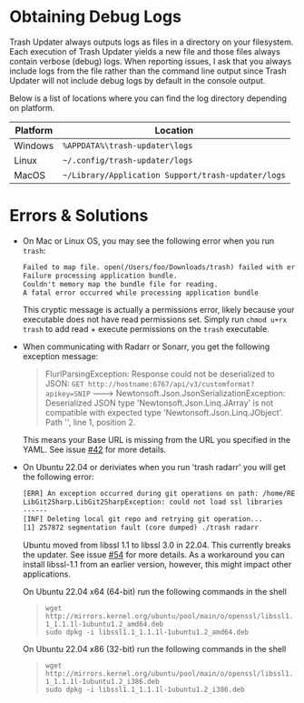 # Obtaining Debug Logs

Trash Updater always outputs logs as files in a directory on your filesystem. Each execution of
Trash Updater yields a new file and those files always contain verbose (debug) logs. When reporting
issues, I ask that you always include logs from the file rather than the command line output since
Trash Updater will not include debug logs by default in the console output.

Below is a list of locations where you can find the log directory depending on platform.

| Platform | Location                                           |
| -------- | -------------------------------------------------- |
| Windows  | `%APPDATA%\trash-updater\logs`                     |
| Linux    | `~/.config/trash-updater/logs`                     |
| MacOS    | `~/Library/Application Support/trash-updater/logs` |

# Errors & Solutions

* On Mac or Linux OS, you may see the following error when you run `trash`:

  ```txt
  Failed to map file. open(/Users/foo/Downloads/trash) failed with error 13
  Failure processing application bundle.
  Couldn't memory map the bundle file for reading.
  A fatal error occurred while processing application bundle
  ```

  This cryptic message is actually a permissions error, likely because your executable does not have
  read permissions set. Simply run `chmod u+rx trash` to add read + execute permissions on the
  `trash` executable.

* When communicating with Radarr or Sonarr, you get the following exception message:

  > FlurlParsingException: Response could not be deserialized to JSON: `GET
  > http://hostname:6767/api/v3/customformat?apikey=SNIP` --->
  > Newtonsoft.Json.JsonSerializationException: Deserialized JSON type
  > 'Newtonsoft.Json.Linq.JArray' is not compatible with expected type
  > 'Newtonsoft.Json.Linq.JObject'. Path '', line 1, position 2.

  This means your Base URL is missing from the URL you specified in the YAML. See issue [#42] for
  more details.

* On Ubuntu 22.04 or deriviates when you run 'trash radarr' you will get the following error:

  ```txt
  [ERR] An exception occurred during git operations on path: /home/REDACTED/.config/trash-updater/repo
  LibGit2Sharp.LibGit2SharpException: could not load ssl libraries
  ------
  [INF] Deleting local git repo and retrying git operation...
  [1] 257872 segmentation fault (core dumped) ./trash radarr
  ```

  Ubuntu moved from libssl 1.1 to libssl 3.0 in 22.04. This currently breaks the updater.
  See issue [#54] for more details.
  As a workaround you can install libssl-1.1 from an earlier version, however, this might
  impact other applications.

  On Ubuntu 22.04 x64 (64-bit) run the following commands in the shell

  > `wget http://mirrors.kernel.org/ubuntu/pool/main/o/openssl/libssl1.1_1.1.1l-1ubuntu1.2_amd64.deb`<br/>
  > `sudo dpkg -i libssl1.1_1.1.1l-1ubuntu1.2_amd64.deb`

  On Ubuntu 22.04 x86 (32-bit) run the following commands in the shell

  > `wget http://mirrors.kernel.org/ubuntu/pool/main/o/openssl/libssl1.1_1.1.1l-1ubuntu1.2_i386.deb`<br/>
  > `sudo dpkg -i libssl1.1_1.1.1l-1ubuntu1.2_i386.deb`

[#42]: https://github.com/rcdailey/trash-updater/issues/42
[#54]: https://github.com/rcdailey/trash-updater/issues/54
